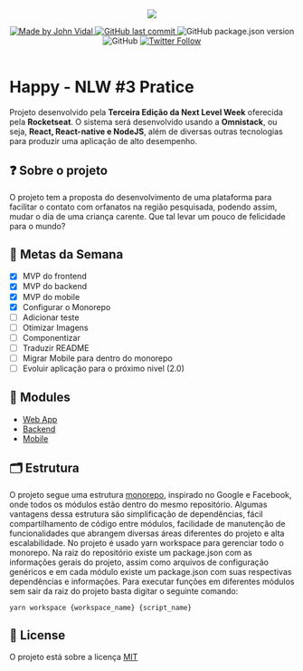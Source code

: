 <header align="center">
  <img src=".github/assets/logo-happy.png" align="center"/>

  <p align="center">
        <a href="https://www.linkedin.com/in/JohnVidal77/">
            <img alt="Made by John Vidal" src="https://img.shields.io/badge/made%20by-John%20Vidal-brightgreen">
        </a>
        <a href="https://github.com/JohnVidal77/nlw-pratice">
            <img alt="GitHub last commit" src="https://img.shields.io/github/last-commit/JohnVidal77/happy-project-nlw">
        </a>
  <img alt="GitHub package.json version" src="https://img.shields.io/github/package-json/v/JohnVidal77/happy-project-nlw">
  <a>
    <img alt="GitHub" src="https://img.shields.io/github/license/JohnVidal77/happy-project-nlw?color=brigthgreen">
  </a>  
        <a href="https://github.com/JohnVidal77/nlw-pratice/stargazers">
            <img alt="Twitter Follow" src="https://img.shields.io/twitter/follow/johnvidal_77?style=social">
        </a>
  </p>

</header>

# Happy - NLW #3 Pratice

Projeto desenvolvido pela **Terceira Edição da Next Level Week** oferecida pela **Rocketseat**. O sistema será desenvolvido usando a **Omnistack**, ou seja, **React, React-native e NodeJS**, além de diversas outras tecnologias para produzir uma aplicação de alto desempenho.

## ❓ Sobre o projeto

O projeto tem a proposta do desenvolvimento de uma plataforma para facilitar o contato com orfanatos na região pesquisada, podendo assim, mudar o dia de uma criança carente. Que tal levar um pouco de felicidade para o mundo?

## 🎯 Metas da Semana

- [x] MVP do frontend
- [x] MVP do backend
- [x] MVP do mobile
- [x] Configurar o Monorepo
- [ ] Adicionar teste
- [ ] Otimizar Imagens
- [ ] Componentizar
- [ ] Traduzir README
- [ ] Migrar Mobile para dentro do monorepo
- [ ] Evoluir aplicação para o próximo nivel (2.0)

## 📖 Modules

- [Web App](https://github.com/JohnVidal77/happy-project-nlw/tree/main/modules/web)
- [Backend](https://github.com/JohnVidal77/happy-project-nlw/tree/main/modules/backend)
- [Mobile](https://github.com/JohnVidal77/happy-mobile)

## 🗂️ Estrutura

O projeto segue uma estrutura [monorepo](https://en.wikipedia.org/wiki/Monorepo), inspirado no Google e Facebook, onde todos os módulos estão dentro do mesmo repositório. Algumas vantagens dessa estrutura são simplificação de dependências, fácil compartilhamento de código entre módulos, facilidade de manutenção de funcionalidades que abrangem diversas áreas diferentes do projeto e alta escalabilidade.
No projeto é usado yarn workspace para gerenciar todo o monorepo. Na raiz do repositório existe um package.json com as informações gerais do projeto, assim como arquivos de configuração genéricos e em cada módulo existe um package.json com suas respectivas dependências e informações.
Para executar funções em diferentes módulos sem sair da raiz do projeto basta digitar o seguinte comando:

    yarn workspace {workspace_name} {script_name}

## 📜 License

O projeto está sobre a licença [MIT](./LICENSE)
